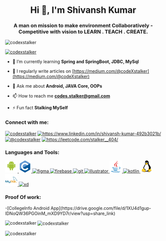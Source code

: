 
<h1 align="center">Hi 👋, I'm Shivansh Kumar</h1>
<h3 align="center">A man on mission to make environment Collaboratively - Competitive with vision to LEARN . TEACH . CREATE.</h3>


<p align="centre"> <img src="https://komarev.com/ghpvc/?username=codexstalker&label=Profile%20views&color=0e75b6&style=flat" alt="codexstalker" /> </p>



<p align="left"> <a href="https://twitter.com/codexstalker" target="blank"><img src="https://img.shields.io/twitter/follow/codexstalker?logo=twitter&style=for-the-badge" alt="codexstalker" /></a> </p>

- 🌱 I’m currently learning **Spring and SpringBoot, JDBC, MySql**

- 📝 I regularly write articles on [https://medium.com/@codeXstalker](https://medium.com/@codeXstalker)

- 💬 Ask me about **Android, JAVA Core, OOPs**

- 📫 How to reach me **codes.stalker@gmail.com**

- ⚡ Fun fact **Stalking MySelf**

<h3 align="left">Connect with me:</h3>
<p align="left">
<a href="https://twitter.com/codexstalker" target="blank"><img align="center" src="https://raw.githubusercontent.com/rahuldkjain/github-profile-readme-generator/master/src/images/icons/Social/twitter.svg" alt="codexstalker" height="30" width="40" /></a>
<a href="https://linkedin.com/in/https://www.linkedin.com/in/shivansh-kumar-492b3021b/" target="blank"><img align="center" src="https://raw.githubusercontent.com/rahuldkjain/github-profile-readme-generator/master/src/images/icons/Social/linked-in-alt.svg" alt="https://www.linkedin.com/in/shivansh-kumar-492b3021b/" height="30" width="40" /></a>
<a href="https://medium.com/@codexstalker" target="blank"><img align="center" src="https://raw.githubusercontent.com/rahuldkjain/github-profile-readme-generator/master/src/images/icons/Social/medium.svg" alt="@codexstalker" height="30" width="40" /></a>
<a href="https://www.leetcode.com/https://leetcode.com/stalker__404/" target="blank"><img align="center" src="https://raw.githubusercontent.com/rahuldkjain/github-profile-readme-generator/master/src/images/icons/Social/leet-code.svg" alt="https://leetcode.com/stalker__404/" height="30" width="40" /></a>
</p>

<h3 align="left">Languages and Tools:</h3>
<p align="left"> <a href="https://developer.android.com" target="_blank" rel="noreferrer"> <img src="https://raw.githubusercontent.com/devicons/devicon/master/icons/android/android-original-wordmark.svg" alt="android" width="40" height="40"/> </a> <a href="https://www.cprogramming.com/" target="_blank" rel="noreferrer"> <img src="https://raw.githubusercontent.com/devicons/devicon/master/icons/c/c-original.svg" alt="c" width="40" height="40"/> </a> <a href="https://www.figma.com/" target="_blank" rel="noreferrer"> <img src="https://www.vectorlogo.zone/logos/figma/figma-icon.svg" alt="figma" width="40" height="40"/> </a> <a href="https://firebase.google.com/" target="_blank" rel="noreferrer"> <img src="https://www.vectorlogo.zone/logos/firebase/firebase-icon.svg" alt="firebase" width="40" height="40"/> </a> <a href="https://git-scm.com/" target="_blank" rel="noreferrer"> <img src="https://www.vectorlogo.zone/logos/git-scm/git-scm-icon.svg" alt="git" width="40" height="40"/> </a> <a href="https://www.adobe.com/in/products/illustrator.html" target="_blank" rel="noreferrer"> <img src="https://www.vectorlogo.zone/logos/adobe_illustrator/adobe_illustrator-icon.svg" alt="illustrator" width="40" height="40"/> </a> <a href="https://www.java.com" target="_blank" rel="noreferrer"> <img src="https://raw.githubusercontent.com/devicons/devicon/master/icons/java/java-original.svg" alt="java" width="40" height="40"/> </a> <a href="https://kotlinlang.org" target="_blank" rel="noreferrer"> <img src="https://www.vectorlogo.zone/logos/kotlinlang/kotlinlang-icon.svg" alt="kotlin" width="40" height="40"/> </a> <a href="https://www.linux.org/" target="_blank" rel="noreferrer"> <img src="https://raw.githubusercontent.com/devicons/devicon/master/icons/linux/linux-original.svg" alt="linux" width="40" height="40"/> </a> <a href="https://www.mysql.com/" target="_blank" rel="noreferrer"> <img src="https://raw.githubusercontent.com/devicons/devicon/master/icons/mysql/mysql-original-wordmark.svg" alt="mysql" width="40" height="40"/> </a> <a href="https://www.adobe.com/products/xd.html" target="_blank" rel="noreferrer"> <img src="https://cdn.worldvectorlogo.com/logos/adobe-xd.svg" alt="xd" width="40" height="40"/> </a> </p>

<h3 align="left">Proof Of work:</h3>
-[CollegeInfo Android App](https://drive.google.com/file/d/1XU4d1gup-IDNoQW36PGOinM_mXD9YD7r/view?usp=share_link)


<p><img align="left" src="https://github-readme-stats.vercel.app/api/top-langs?username=codexstalker&show_icons=true&locale=en&layout=compact" alt="codexstalker" /></p>

<p>&nbsp;<img align="center" src="https://github-readme-stats.vercel.app/api?username=codexstalker&show_icons=true&locale=en" alt="codexstalker" /></p>

<p><img align="center" src="https://github-readme-streak-stats.herokuapp.com/?user=codexstalker&" alt="codexstalker" /></p>
